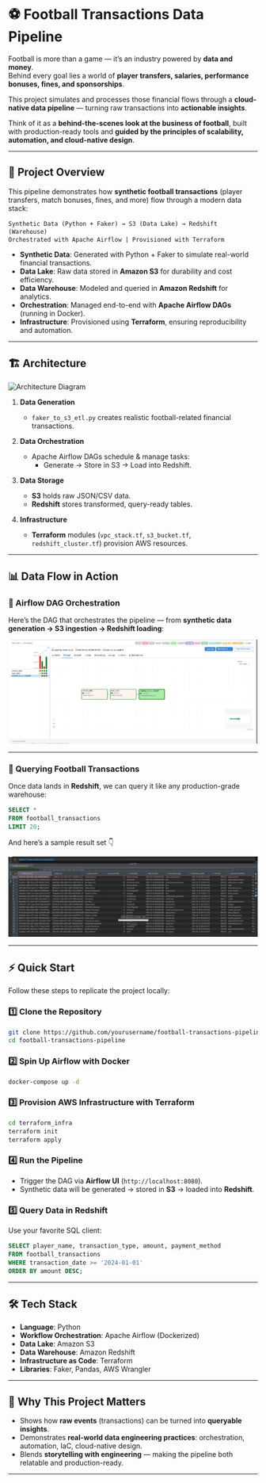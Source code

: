 # ⚽ Football Transactions Data Pipeline  

Football is more than a game — it’s an industry powered by **data and money**.  
Behind every goal lies a world of **player transfers, salaries, performance bonuses, fines, and sponsorships**.  

This project simulates and processes those financial flows through a **cloud-native data pipeline** — turning raw transactions into **actionable insights**.  

Think of it as a **behind-the-scenes look at the business of football**, built with production-ready tools and **guided by the principles of scalability, automation, and cloud-native design**.  

---

## 🚀 Project Overview  

This pipeline demonstrates how **synthetic football transactions** (player transfers, match bonuses, fines, and more) flow through a modern data stack:  

```text
Synthetic Data (Python + Faker) → S3 (Data Lake) → Redshift (Warehouse)
Orchestrated with Apache Airflow | Provisioned with Terraform
```

- **Synthetic Data**: Generated with Python + Faker to simulate real-world financial transactions.  
- **Data Lake**: Raw data stored in **Amazon S3** for durability and cost efficiency.  
- **Data Warehouse**: Modeled and queried in **Amazon Redshift** for analytics.  
- **Orchestration**: Managed end-to-end with **Apache Airflow DAGs** (running in Docker).  
- **Infrastructure**: Provisioned using **Terraform**, ensuring reproducibility and automation.  

---

## 🏗️ Architecture  

![Architecture Diagram](./images/architecture.png) 

1. **Data Generation**  
   - `faker_to_s3_etl.py` creates realistic football-related financial transactions.  

2. **Data Orchestration**  
   - Apache Airflow DAGs schedule & manage tasks:
     - Generate → Store in S3 → Load into Redshift.  

3. **Data Storage**  
   - **S3** holds raw JSON/CSV data.  
   - **Redshift** stores transformed, query-ready tables.  

4. **Infrastructure**  
   - **Terraform** modules (`vpc_stack.tf`, `s3_bucket.tf`, `redshift_cluster.tf`) provision AWS resources.  

---

## 📊 Data Flow in Action  

### 🔹 Airflow DAG Orchestration  
Here’s the DAG that orchestrates the pipeline — from **synthetic data generation → S3 ingestion → Redshift loading**:  

![Airflow DAG](./images/dag_screenshot.png)  

---

### 🔹 Querying Football Transactions  
Once data lands in **Redshift**, we can query it like any production-grade warehouse:  

```sql
SELECT *
FROM football_transactions
LIMIT 20;
```  

And here’s a sample result set 👇  

![Football Transactions Query](./images/query_screenshot.png)  

---

## ⚡ Quick Start  

Follow these steps to replicate the project locally:  

### 1️⃣ Clone the Repository  
```bash
git clone https://github.com/yourusername/football-transactions-pipeline.git
cd football-transactions-pipeline
```

### 2️⃣ Spin Up Airflow with Docker  
```bash
docker-compose up -d
```

### 3️⃣ Provision AWS Infrastructure with Terraform  
```bash
cd terraform_infra
terraform init
terraform apply
```

### 4️⃣ Run the Pipeline  
- Trigger the DAG via **Airflow UI** (`http://localhost:8080`).  
- Synthetic data will be generated → stored in **S3** → loaded into **Redshift**.  

### 5️⃣ Query Data in Redshift  
Use your favorite SQL client:  
```sql
SELECT player_name, transaction_type, amount, payment_method
FROM football_transactions
WHERE transaction_date >= '2024-01-01'
ORDER BY amount DESC;
```

---

## 🛠️ Tech Stack  

- **Language**: Python  
- **Workflow Orchestration**: Apache Airflow (Dockerized)  
- **Data Lake**: Amazon S3  
- **Data Warehouse**: Amazon Redshift  
- **Infrastructure as Code**: Terraform  
- **Libraries**: Faker, Pandas, AWS Wrangler  

---

## 🌟 Why This Project Matters  

- Shows how **raw events** (transactions) can be turned into **queryable insights**.  
- Demonstrates **real-world data engineering practices**: orchestration, automation, IaC, cloud-native design.  
- Blends **storytelling with engineering** — making the pipeline both relatable and production-ready.  

---

